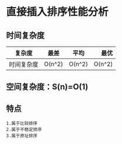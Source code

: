 # 直接插入排序性能分析

## 时间复杂度
复杂度|最差|平均|最优
-----|:-:|:-:|----:
时间复杂度|O(n^2)|O(n^2)|O(n^2)|


## 空间复杂度：S(n)=O(1)   

## 特点
    1.属于比较排序
    2.属于不稳定排序
    3.属于原址排序
